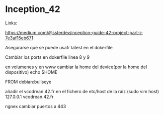 # Inception_42

Links:

https://medium.com/@ssterdev/inception-guide-42-project-part-i-7e3af15eb671

Asegurarse que se puede usafr latest en el dokerfile

Cambiar los ports en dokerfile linea 8 y 9

en volumenes y en www cambiar la home del device(por la home del dispositivo) echo $HOME


FROM debian:bullseye

añadir el vcodrean.42.fr en el fichero de etc/host de la raiz (sudo vim host)
127.0.0.1       vcodrean.42.fr


ngnex cambiar puertos a 443






